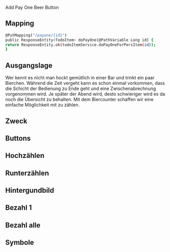 Add Pay One Beer Button


## Mapping

```bash
@PutMapping("/payone/{id}")
public ResponseEntity<TodoItem> doPayOne(@PathVariable Long id) {
return ResponseEntity.ok(todoItemService.doPayOneForPersItem(id));
}
```


## Ausgangslage
Wer kennt es nicht man hockt gemütlich in einer Bar und trinkt ein paar Bierchen. 
Während die Zeit vergeht kann es schon einmal vorkommen, dass die Schicht der Bedienung 
zu Ende geht und eine Zwischenabrechnung vorgenommen wird. Je später der Abend wird, desto schwieriger wird es da noch die Übersicht zu behalten. Mit dem Biercounter schaffen wir eine einfache Möglichkeit 
mit zu zählen.

## Zweck



## Buttons

## Hochzählen

## Runterzählen

## Hintergundbild

## Bezahl 1

## Bezahl alle

## Symbole

